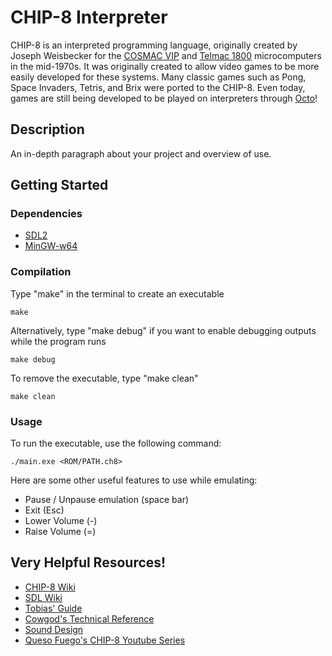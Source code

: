 # CHIP-8 Interpreter

CHIP-8 is an interpreted programming language, originally created by Joseph Weisbecker for the [COSMAC VIP](https://en.wikipedia.org/wiki/COSMAC_VIP) and [Telmac 1800](https://en.wikipedia.org/wiki/Telmac_1800) microcomputers in the mid-1970s. It was originally created to allow video games to be more easily developed for these systems. Many classic games such as Pong, Space Invaders, Tetris, and Brix were ported to the CHIP-8. Even today, games are still being developed to be played on interpreters through [Octo](https://github.com/JohnEarnest/Octo)! 

## Description

An in-depth paragraph about your project and overview of use.

## Getting Started

### Dependencies

* [SDL2](https://github.com/libsdl-org/SDL/releases/tag/release-2.28.5)
* [MinGW-w64](https://www.mingw-w64.org/downloads/)


### Compilation

Type "make" in the terminal to create an executable
```
make
```
Alternatively, type "make debug" if you want to enable debugging outputs while the program runs
```
make debug
```
To remove the executable, type "make clean"
```
make clean
```

### Usage
To run the executable, use the following command:
```
./main.exe <ROM/PATH.ch8>
```

Here are some other useful features to use while emulating:
* Pause / Unpause emulation (space bar)
* Exit (Esc)
* Lower Volume (-)
* Raise Volume (=)

## Very Helpful Resources!

* [CHIP-8 Wiki](https://en.wikipedia.org/wiki/CHIP-8)
* [SDL Wiki](https://wiki.libsdl.org/SDL2/APIByCategory)
* [Tobias' Guide](https://tobiasvl.github.io/blog/write-a-chip-8-emulator/)
* [Cowgod's Technical Reference](http://devernay.free.fr/hacks/chip8/C8TECH10.HTM)
* [Sound Design](https://blog.tigris.fr/2020/05/13/writing-an-emulator-sound-is-complicated/)
* [Queso Fuego's CHIP-8 Youtube Series](https://www.youtube.com/playlist?list=PLT7NbkyNWaqbyBMzdySdqjnfUFxt8rnU_)
